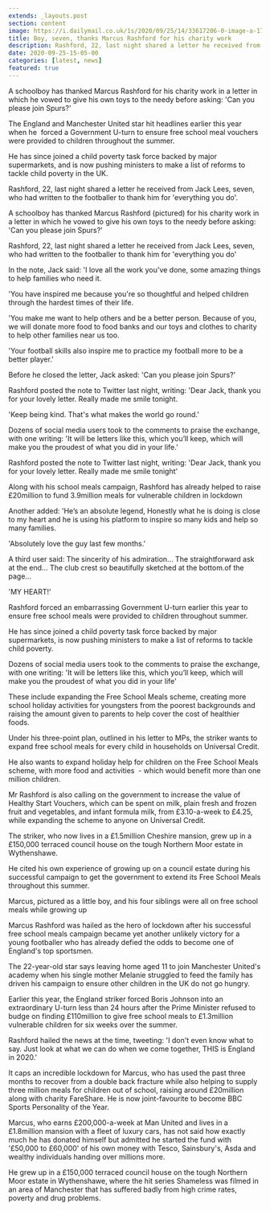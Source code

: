 ```yaml
---
extends: _layouts.post
section: content
image: https://i.dailymail.co.uk/1s/2020/09/25/14/33617206-0-image-a-17_1601042340736.jpg 
title: Boy, seven, thanks Marcus Rashford for his charity work 
description: Rashford, 22, last night shared a letter he received from Jack Lees, seven, who had written to the footballer to thank him for everything you do. 
date: 2020-09-25-15-05-00 
categories: [latest, news] 
featured: true 
--- 
```

A schoolboy has thanked Marcus Rashford for his charity work in a letter in which he vowed to give his own toys to the needy before asking: 'Can you please join Spurs?'

The England and Manchester United star hit headlines earlier this year when he  forced a Government U-turn to ensure free school meal vouchers were provided to children throughout the summer.

He has since joined a child poverty task force backed by major supermarkets, and is now pushing ministers to make a list of reforms to tackle child poverty in the UK. 

Rashford, 22, last night shared a letter he received from Jack Lees, seven, who had written to the footballer to thank him for 'everything you do'.

A schoolboy has thanked Marcus Rashford (pictured) for his charity work in a letter in which he vowed to give his own toys to the needy before asking: 'Can you please join Spurs?'

Rashford, 22, last night shared a letter he received from Jack Lees, seven, who had written to the footballer to thank him for 'everything you do'

In the note, Jack said: 'I love all the work you've done, some amazing things to help families who need it.

'You have inspired me because you're so thoughtful and helped children through the hardest times of their life.

'You make me want to help others and be a better person. Because of you, we will donate more food to food banks and our toys and clothes to charity to help other families near us too.

'Your football skills also inspire me to practice my football more to be a better player.' 

Before he closed the letter, Jack asked: 'Can you please join Spurs?' 

Rashford posted the note to Twitter last night, writing: 'Dear Jack, thank you for your lovely letter. Really made me smile tonight.

'Keep being kind. That's what makes the world go round.' 

Dozens of social media users took to the comments to praise the exchange, with one writing: 'It will be letters like this, which you’ll keep, which will make you the proudest of what you did in your life.'

Rashford posted the note to Twitter last night, writing: 'Dear Jack, thank you for your lovely letter. Really made me smile tonight'

Along with his school meals campaign, Rashford has already helped to raise £20million to fund 3.9million meals for vulnerable children in lockdown

Another added: 'He’s an absolute legend, Honestly what he is doing is close to my heart and he is using his platform to inspire so many kids and help so many families. 

'Absolutely love the guy last few months.'

A third user said: The sincerity of his admiration... The straightforward ask at the end... The club crest so beautifully sketched at the bottom.of the page... 

'MY HEART!' 

Rashford forced an embarrassing Government U-turn earlier this year to ensure free school meals were provided to children throughout summer.

He has since joined a child poverty task force backed by major supermarkets, is now pushing ministers to make a list of reforms to tackle child poverty.





Dozens of social media users took to the comments to praise the exchange, with one writing: 'It will be letters like this, which you’ll keep, which will make you the proudest of what you did in your life'

These include expanding the Free School Meals scheme, creating more school holiday activities for youngsters from the poorest backgrounds and raising the amount given to parents to help cover the cost of healthier foods.

Under his three-point plan, outlined in his letter to MPs, the striker wants to expand free school meals for every child in households on Universal Credit.

He also wants to expand holiday help for children on the Free School Meals scheme, with more food and activities  - which would benefit more than one million children.

Mr Rashford is also calling on the government to increase the value of Healthy Start Vouchers, which can be spent on milk, plain fresh and frozen fruit and vegetables, and infant formula milk, from £3.10-a-week to £4.25, while expanding the scheme to anyone on Universal Credit. 

The striker, who now lives in a £1.5million Cheshire mansion, grew up in a £150,000 terraced council house on the tough Northern Moor estate in Wythenshawe.

He cited his own experience of growing up on a council estate during his successful campaign to get the government to extend its Free School Meals throughout this summer.

Marcus, pictured as a little boy, and his four siblings were all on free school meals while growing up

Marcus Rashford was hailed as the hero of lockdown after his successful free school meals campaign became yet another unlikely victory for a young footballer who has already defied the odds to become one of England's top sportsmen. 

The 22-year-old star says leaving home aged 11 to join Manchester United's academy when his single mother Melanie struggled to feed the family has driven his campaign to ensure other children in the UK do not go hungry.  

Earlier this year, the England striker forced Boris Johnson into an extraordinary U-turn less than 24 hours after the Prime Minister refused to budge on finding £110million to give free school meals to £1.3million vulnerable children for six weeks over the summer.

Rashford hailed the news at the time, tweeting: 'I don't even know what to say. Just look at what we can do when we come together, THIS is England in 2020.'

It caps an incredible lockdown for Marcus, who has used the past three months to recover from a double back fracture while also helping to supply three million meals for children out of school, raising around £20million along with charity FareShare. He is now joint-favourite to become BBC Sports Personality of the Year.

Marcus, who earns £200,000-a-week at Man United and lives in a £1.8million mansion with a fleet of luxury cars, has not said how exactly much he has donated himself but admitted he started the fund with '£50,000 to £60,000' of his own money with Tesco, Sainsbury's, Asda and wealthy individuals handing over millions more.

He grew up in a £150,000 terraced council house on the tough Northern Moor estate in Wythenshawe, where the hit series Shameless was filmed in an area of Manchester that has suffered badly from high crime rates, poverty and drug problems.

